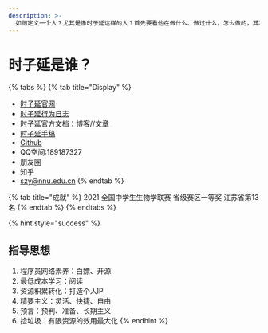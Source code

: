 ```yaml
---
description: >-
  如何定义一个人？尤其是像时子延这样的人？首先要看他在做什么、做过什么，怎么做的，其次是看他想些什么，怎么想的？最后从中发现共同遵守的一些范式与原则，萃取为风格，这个逻辑自主系统，就可以被称为时子延的模拟了。
---
```


# 时子延是谁？

{% tabs %}
{% tab title="Display" %}
* [时子延官网](http://www.aiszy.life/)
* [时子延行为日志](http://www.aiszy.life/data.html)
* [时子延官方文档：博客//文章](https://0c43d9.bk-free01.com/)
* [时子延手稿](https://szy-2.gitbook.io/szynote/)
* [Github](https://github.com/AWSzyAI)
* QQ空间:189187327
* 朋友圈
* 知乎
* szy@nnu.edu.cn
{% endtab %}

{% tab title="成就" %}
2021 全国中学生生物学联赛 省级赛区一等奖 江苏省第13名
{% endtab %}
{% endtabs %}

{% hint style="success" %}
## 指导思想

1. 程序员网络素养：白嫖、开源
2. 最低成本学习：阅读
3. 资源积累转化：打造个人IP
4. 精要主义：灵活、快捷、自由
5. 预言：预判、准备、长期主义
6. 捡垃圾：有限资源的效用最大化
{% endhint %}
